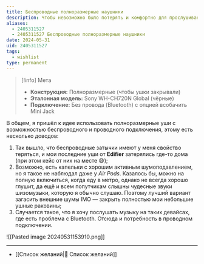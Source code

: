 ```yaml
---
title: Беспроводные полноразмерные наушники
description: Чтобы невозможно было потерять и комфортно для прослушивания музыки в любых условиях, плюсом на встречах поговорить
aliases:
  - 2405311527
  - 2405311527 Беспроводные полноразмерные наушники
date: 2024-05-31
uid: 2405311527
tags:
  - wishlist
type: permanent
---
```


> [!info] Мета
> - **Конструкция:** Полноразмерные (чтобы ушки закрывали)
> - **Эталонная модель:** Sony WH-CH720N Global (чёрные)
> - **Подключение:** Без провода (Bluetooth) с опцией всобачить Mini Jack

В общем, я пришёл к идее использовать полноразмерные уши с возможностью беспроводного и проводного подключения, этому есть несколько доводов:

1. Так вышло, что беспроводные затычки имеют у меня свойство теряться, и мои последние уши от **Edifier** затерялись где-то дома (при этом кейс от них на месте 😅);
2. Возможно, есть капельки с хорошим активным шумоподавлением, но я такое не наблюдал даже у *Air Pods*. Казалось бы, можно на полную включиться, когда еду в метро, однако не всегда хорошо глушит, да ещё и всем попутчикам слышны чудесные звуки шизомузыки, которую я обычно слушаю. Поэтому лучший вариант загасить внешние шумы IMO — закрыть полностью мои небольшие ушные раковины;
3. Случается такое, что я хочу послушать музыку на таких девайсах, где есть проблема с Bluetooth. Отсюда и потребность в проводном подключении.

![[Pasted image 20240531153910.png]]

---

- [[Список желаний|🎁 Список желаний]]

